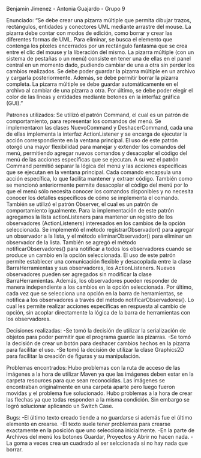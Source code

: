 Benjamín Jimenez - Antonia Guajardo - Grupo 9

Enunciado:
“Se debe crear una pizarra múltiple que permita dibujar trazos, rectángulos, entidades y conectores UML mediante arrastre del mouse. La pizarra debe contar con
modos de edición, como borrar y crear las diferentes formas de UML. Para eliminar, se busca el elemento que contenga los píxeles encerrados por un rectángulo fantasma que
se crea entre el clic del mouse y la liberación del mismo. La pizarra múltiple (con un sistema de pestañas o un menú) consiste en tener una de ellas en el panel central en
un momento dado, pudiendo cambiar de una a otra sin perder los cambios realizados. Se debe poder guardar la pizarra múltiple en un archivo y cargarla posteriormente. Además,
se debe permitir borrar la pizarra completa. La pizarra múltiple se debe guardar automáticamente en el archivo al cambiar de una pizarra a otra. Por último, se debe poder 
elegir el color de las líneas y entidades mediante botones en la interfaz gráfica (GUI).”

Patrones utilizados:
Se utilizó el patrón Command, el cual es un patrón de comportamiento, para representar los comandos del menú. Se implementaron las clases NuevoCommand
y DeshacerCommand, cada una de ellas implementa la interfaz ActionListener y se encarga de ejecutar la acción correspondiente en la ventana principal. El uso de este patrón
otorgó una mayor flexibilidad para manejar y extender los comandos del menú, permitiendo agregar nuevos comandos y desacoplar el código del menú de las acciones específicas
que se ejecutan. A su vez el patrón Command permitió separar la lógica del menú y las acciones específicas que se ejecutan en la ventana principal. Cada comando encapsula
una acción específica, lo que facilita mantener y extraer código. También como se mencionó anteriormente permite desacoplar el código del menú por lo que el menú sólo
necesita conocer los comandos disponibles y no necesita conocer los detalles específicos de cómo se implementa el comando.
También se utilizó el patrón Observer, el cual es un patrón de comportamiento igualmente. Para la implementación de este patrón agregamos la lista actionListeners para 
mantener un registro de los observadores (ActionListeners) interesados en los cambios de la opción seleccionada. Se implementó el método registrarObservador() para agregar
un observador a la lista, y el método eliminarObservador() para eliminar un observador de la lista. También se agregó el método notificarObservadores() para notificar
a todos los observadores cuando se produce un cambio en la opción seleccionada. El uso de este patrón permite establecer una comunicación flexible y desacoplada entre
la clase BarraHerramientas y sus observadores, los ActionListeners. Nuevos observadores pueden ser agregados sin modificar la clase BarraHerramientas. Además, los
observadores pueden responder de manera independiente a los cambios en la opción seleccionada. Por último, cada vez que se selecciona una opción en la barra de herramientas,
se notifica a los observadores a través del método notificarObservadores(). Lo cual les permite realizar acciones específicas en respuesta al cambio de opción, sin acoplar
directamente la lógica de la barra de herramientas con los observadores.

Decisiones realizadas:
-Se tomó la decisión de utilizar la serialización de objetos para poder permitir que el programa guarde las pizarras.
-Se tomó la decisión de crear un botón para deshacer cambios hechos en la pizarra para facilitar el uso.
-Se tomó la decisión de utilizar la clase Graphics2D para facilitar la creación de figuras y su manipulación.

Problemas encontrados:
Hubo problemas con la ruta de acceso de las imágenes a la hora de utilizar Maven ya que las imágenes deben estar en la carpeta resources para que sean reconocidas.
Las imágenes se encontraban originalmente en una carpeta aparte pero luego fueron movidas y el problema fue solucionado.
Hubo problemas a la hora de crear las flechas ya que todas responden a la misma condición. Sin embargo se logró solucionar aplicando un Switch Case.

Bugs:
-El último texto creado tiende a no guardarse si además fue el último elemento en crearse.
-El texto suele tener problemas para crearse exactamente en la posición que uno selecciona inicialmente.
-En la parte de Archivos del menú los botones Guardar, Proyectos y Abrir no hacen nada.
-La goma a veces crea un cuadrado al ser selccionada si no hay nada que borrar. 

